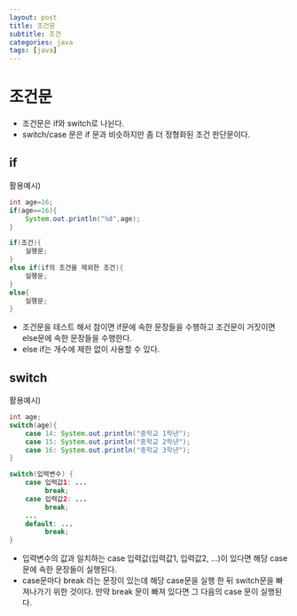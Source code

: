 ```yaml
---
layout: post
title: 조건문
subtitle: 조건
categories: java
tags: [java]
---
```


조건문
===========
+ 조건문은 if와 switch로 나뉜다.   
+ switch/case 문은 if 문과 비슷하지만 좀 더 정형화된 조건 판단문이다.

if
-------------
활용예시)
```java
int age=16;
if(age==16){
    System.out.println("%d",age);
}
```

```java
if(조건){
    실행문;
}
else if(if의 조건을 제외한 조건){
    실행문;
}
else{
    실행문;
}
```
+ 조건문을 테스트 해서 참이면 if문에 속한 문장들을 수행하고 조건문이 거짓이면 else문에 속한 문장들을 수행한다.
+ else if는 개수에 제한 없이 사용할 수 있다.

switch
-----------
활용예시)
```java
int age;
switch(age){
    case 14: System.out.println("중학교 1학년");
    case 15: System.out.println("중학교 2학년");
    case 16: System.out.println("중학교 3학년");
}
```
```java
switch(입력변수) {
    case 입력값1: ...
         break;
    case 입력값2: ...
         break;
    ...
    default: ...
         break;
}
```
+ 입력변수의 값과 일치하는 case 입력값(입력값1, 입력값2, ...)이 있다면 해당 case문에 속한 문장들이 실행된다.    
+ case문마다 break 라는 문장이 있는데 해당 case문을 실행 한 뒤 switch문을 빠져나가기 위한 것이다. 만약 break 문이 빠져 있다면 그 다음의 case 문이 실행된다.   